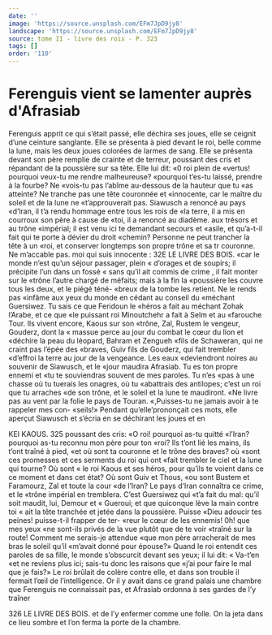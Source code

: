 ```yaml
---
date: ''
image: 'https://source.unsplash.com/EFm7JpD9jy8'
landscape: 'https://source.unsplash.com/EFm7JpD9jy8'
source: tome II - livre des rois - P. 323
tags: []
order: '110'
---
```


# Ferenguis vient se lamenter auprès d'Afrasiab

Ferenguis apprit ce qui s’était passé, elle déchira
ses joues, elle se ceignit d’une ceinture sanglante. Elle se présenta à pied devant le roi, belle comme la lune, mais les deux joues colorées de larmes de sang. Elle se présenta devant son père remplie de crainte et de terreur, poussant des cris et répandant de la poussière sur sa tête. Elle lui dit: «0 roi plein de «vertus! pourquoi veux-tu me rendre malheureuse? «pourquoi t’es-tu laissé, prendre à la fourbe? Ne «vois-tu pas l’abîme au-dessous de la hauteur que tu
«as atteinte? Ne tranche pas une tête couronnée et «innocente, car le maître du soleil et de la lune ne «t’approuverait pas. Siawusch a renoncé au pays
«d’lran, il t’a rendu hommage entre tous les rois de
«la terre, il a mis en courroux son père à cause de «toi, il a renoncé au diadème. aux trésors et au trône
«impérial; il est venu ici te demandant secours et «asile, et qu’a-t-il fait qui te porte à dévier du droit
«chemin? Personne ne peut trancher la tête à un «roi, et conserver longtemps son propre trône et sa tr couronne. Ne m’accable pas. moi qui suis innocente :
32E LE LIVRE DES BOIS. «car le monde n’est qu’un séjour passager, plein « d’orages et de soupirs; il précipite l’un dans un fossé
« sans qu’il ait commis de crime , il fait monter sur le «trône l’autre chargé de méfaits; mais à la fin la «poussière les couvre tous les deux, et le piégé téné-
«breux de la tombe les retient. Ne le rends pas «infâme aux yeux du monde en cédant au conseil du «méchant Guersiwez. Tu sais ce que Feridoun le «héros a fait au méchant Zohak l’Arabe, et ce que
«le puissant roi Minoutchehr a fait à Selm et au «farouche Tour. Ils vivent encore, Kaous sur son «trône, Zal, Rustem le vengeur, Gouderz, dont la « massue perce au jour du combat le cœur du lion et «déchire la peau du léopard, Bahram et Zengueh
«fils de Schaweran, qui ne craint pas l’épée des
«braves, Guiv fils de Gouderz, qui fait trembler
«d’effroi la terre au jour de la vengeance. Les eaux
«deviendront noires au souvenir de Siawusch, et le
«jour maudira Afrasiab. Tu es ton propre ennemi et
«tu te souviendras souvent de mes paroles. Tu n’es
«pas à une chasse où tu tuerais les onagres, où tu
«abattrais des antilopes; c’est un roi que tu arraches
«de son trône, et le soleil et la lune te maudiront.
«Ne livre pas au vent par la folie le pays de Touran.
«,Puisses-tu ne jamais avoir à te rappeler mes con- «seils!»
Pendant qu’elle’prononçait ces mots, elle aperçut Siawusch et s’écria en se déchirant les joues et en

KEI KAOUS. 325 poussant des cris: «O roi! pourquoi as-tu quitté
«l’Iran? pourquoi as-tu reconnu mon père pour ton «roi? Ils t’ont lié les mains, ils t’ont traîné à pied,
«et où sont ta couronne et le trône des braves? où «sont ces promesses et ces serments du roi qui ont «fait trembler le ciel et la lune qui tourne? Où sont « le roi Kaous et ses héros, pour qu’ils te voient dans
ce ce moment et dans cet état? Où sont Guiv et Thous, «ou sont Bustem et Faramourz, Zal et toute la cour «de l’Iran? Le pays d’Iran connaîtra ce crime, et le
«trône impérial en tremblera. C’est Guersiwez qui
«t’a fait du mal: qu’il soit maudit, lui, Demour et
« Gueroui; et que quiconque lève la main contre toi « ait la tête tranchée et jetée dans la poussière. Puisse
«Dieu adoucir tes peines! puisse-t-il frapper de ter- «reur le cœur de les ennemis! 0h! que mes yeux «ne sont-ils privés de la vue plutôt que de te voir «traîné sur la route! Comment me serais-je attendue
«que mon père arracherait de mes bras le soleil qu’il «m’avait donné pour épouse?»
Quand le roi entendit ces paroles de sa fille, le monde s’obscurcit devant ses yeux; il lui dit: « Va-t’en
«et ne reviens plus ici; sais-tu donc les raisons que
«j’ai pour faire le mal que je fais?» Le roi brûlait
de colère contre elle, et dans son trouble il fermait l’œil de l’intelligence. Or il y avait dans ce grand
palais une chambre que Ferenguis ne connaissait pas, et Afrasiab ordonna à ses gardes de l’y traîner

326 LE LIVRE DES BOIS.
et de l’y enfermer comme une folle. On la jeta dans ce lieu sombre et l’on ferma la porte de la chambre.
